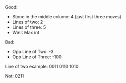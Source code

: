 Good:
- Stone in the middle column: 4 (just first three moves)
- Lines of two: 2
- Lines of three: 5
- Win!: Max int

Bad:
- Opp Line of Two: -3
- Opp Line of Three: -100


Line of two example:
0011
0110
1010

Not:
0211